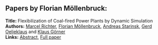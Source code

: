 <h2>Papers by Florian Möllenbruck:</h2>
<p>
<b>Title:</b> Flexibilization of Coal-fired Power Plants by Dynamic Simulation<br />
<b>Authors:</b> <a href="../authors/author_256.html">Marcel Richter</a>, <a href="../authors/author_202.html">Florian Möllenbruck</a>, <a href="../authors/author_292.html">Andreas Starinsk</a>, <a href="../authors/author_217.html">Gerd Oeljeklaus</a> and <a href="../authors/author_115.html">Klaus Görner</a><br />
<b>Links:</b> <a href="../abstracts/abstract_77.pdf">Abstract</a>, <a href="../submissions/ecp15118715_RichterMollenbruckStarinskOeljeklausGorner.pdf">Full paper</a>
</p>